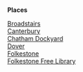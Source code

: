 <param ve-config 
       title="Places A-H"
       banner="/images/banners/19c.jpg"
       layout="index">

#

##
**Places**

[Broadstairs](/dickens/broadstairs-19th-century)   
[Canterbury](19c-canterbury)   
[Chatham Dockyard](19c-chatham-dockyard)  
[Dover](19c-dover)   
[Folkestone](19c-folkestone)   
[Folkestone Free Library](19c-folkestone-free-library)  
  
